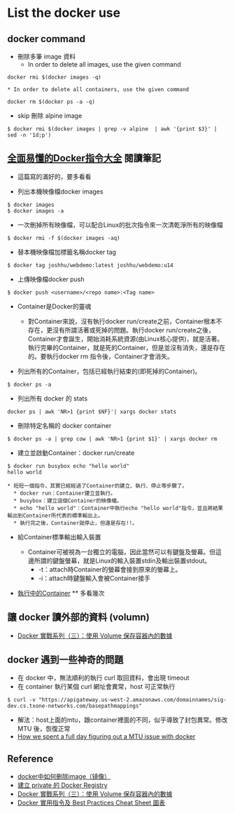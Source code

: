 # List the docker use
## docker command
  * 刪除多筆 image 資料
    * In order to delete all images, use the given command
```
docker rmi $(docker images -q)
```
    * In order to delete all containers, use the given command
```
docker rm $(docker ps -a -q)
```
  * skip 刪除 alpine image 
```
$ docker rmi $(docker images | grep -v alpine  | awk '{print $3}' | sed -n '1d;p') 
```

## [全面易懂的Docker指令大全](https://legacy.gitbook.com/book/joshhu/dockercommands/details) 閱讀筆記
  * 這篇寫的滿好的，要多看看

  * 列出本機映像檔docker images
```
$ docker images
$ docker images -a
```

  * 一次刪掉所有映像檔，可以配合Linux的批次指令來一次清乾淨所有的映像檔
```
$ docker rmi -f $(docker images -aq)
```

   * 替本機映像檔加標籤名稱docker tag
```
$ docker tag joshhu/webdemo:latest joshhu/webdemo:u14
```

  * 上傳映像檔docker push
```
$ docker push <username>/<repo name>:<Tag name>
```

  * Container是Docker的靈魂
    * 對Container來說，沒有執行docker run/create之前，Container根本不存在，更沒有所謂活著或死掉的問題。執行docker run/create之後，Container才會誕生，開始消耗系統資源(由Linux核心提供)，就是活著。執行完畢的Container，就是死的Container，但是並沒有消失，還是存在的。要執行docker rm <container>指令後，Container才會消失。

  * 列出所有的Container，包括已經執行結束的(即死掉的Container)。
```
$ docker ps -a
```

  * 列出所有 docker 的 stats 
```
docker ps | awk 'NR>1 {print $NF}'| xargs docker stats
```

  * 刪除特定名稱的 docker container
```
$ docker ps -a | grep cow | awk 'NR>1 {print $1}' | xargs docker rm
```

  * 建立並啟動Container：docker run/create
```
$ docker run busybox echo "hello world"
hello world
```
    * 短短一個指令，其實已經經過了Container的建立、執行、停止等步驟了。
      * docker run：Container建立並執行。
      * busybox：建立這個Container的映像檔。
      * echo "hello world"：Container中執行echo "hello world"指令，並且將結果輸出到Container所代表的標準輸出上。
      * 執行完之後，Container就停止，但還是存在!!。

  * 給Container標準輸出輸入裝置
    * Container可被視為一台獨立的電腦，因此當然可以有鍵盤及螢幕。但這邊所謂的鍵盤螢幕，就是Linux的輸入裝置stdin及輸出裝置stdout。
      * -t：attach時Container的螢幕會接到原來的螢幕上。
      * -i：attach時鍵盤輸入會被Container接手

  * [執行中的Container](https://joshhu.gitbooks.io/dockercommands/content/Containers/DockerRunMore.html) ** 多看幾次

## 讓 docker 讀外部的資料 (volumn)
  * [Docker 實戰系列（三）：使用 Volume 保存容器內的數據](https://larrylu.blog/using-volumn-to-persist-data-in-container-a3640cc92ce4)

## docker 遇到一些神奇的問題
  * 在 docker 中，無法順利的執行 curl 取回資料，會出現 timeout
  * 在 container 執行某個 curl 網址會異常，host 可正常執行
```
$ curl -v "https://apigateway.us-west-2.amazonaws.com/domainnames/sig-dev.cs.txone-networks.com/basepathmappings"
```
  * 解法：host上面的mtu，跟container裡面的不同，似乎導致了封包異常。修改 MTU 後，恢復正常
  * [How we spent a full day figuring out a MTU issue with docker](https://medium.com/@sylwit/how-we-spent-a-full-day-figuring-out-a-mtu-issue-with-docker-4d81fdfe2caf)

## Reference
  * [docker中如何删除image（镜像）](http://yaxin-cn.github.io/Docker/how-to-delete-a-docker-image.html)
  * [建立 private 的 Docker Registry](https://ithelp.ithome.com.tw/articles/10191213)
  * [Docker 實戰系列（三）：使用 Volume 保存容器內的數據](https://larrylu.blog/using-volumn-to-persist-data-in-container-a3640cc92ce4)
  * [Docker 實用指令及 Best Practices Cheat Sheet 圖表](https://blog.wu-boy.com/2016/03/docker-commands-and-best-practices-cheat-sheet/)
